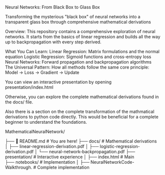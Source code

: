 Neural Networks: From Black Box to Glass Box

Transforming the mysterious "black box" of neural networks into a transparent glass box through comprehensive mathematical derivations



Overview: This repository contains a comprehensive exploration of neural networks. It starts from the basics of linear regression and builds all the way up to backpropagation with every step derived.


What You Can Learn: Linear Regression: Matrix formulations and the normal equation
Logistic Regression: Sigmoid functions and cross-entropy loss
Neural Networks: Forward propagation and backpropagation algorithms
The Universal Pattern: How all methods follow the same core principle: Model -> Loss -> Gradient -> Update

You can view an interactive presentation by opening presentation/index.html 


Otherwise, you can explore the complete mathematical derivations found in the docs/ file.

Also there is a section on the complete transformation of the mathmatical derivations to python code directly. This would be beneficial for a complete beginner to understand the foundations.


MathematicalNeuralNetwork/
 
├── 📄 README.md                          # You are here!
├──  docs/                              # Mathematical derivations
│   ├──  linear-regression-derivation.pdf
│   ├──  logistic-regression-derivation.pdf
│   └──  neural-network-backpropagation.pdf
├──  presentation/                       # Interactive experience
│   ├──  index.html                     # Main                     
├──  notebooks/                         # Implementation
│   ├──  NeuralNetworkCode-Walkthrough.           # Complete implementation

